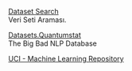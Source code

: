 <p>
<a href="https://datasetsearch.research.google.com/">Dataset Search</a>
<br>Veri Seti Araması.
</p>
<p>
<a href="https://datasets.quantumstat.com/">Datasets.Quantumstat</a>
<br>The Big Bad NLP Database
</p>
<p>
<a href="http://archive.ics.uci.edu/ml/index.php">UCI - Machine Learning Repository</a>
</p>

